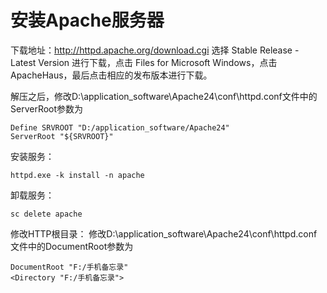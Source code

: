 # 安装Apache服务器

下载地址：http://httpd.apache.org/download.cgi
选择 Stable Release - Latest Version 进行下载，点击 Files for Microsoft Windows，点击 ApacheHaus，最后点击相应的发布版本进行下载。

解压之后，修改D:\application_software\Apache24\conf\httpd.conf文件中的ServerRoot参数为
```
Define SRVROOT "D:/application_software/Apache24"
ServerRoot "${SRVROOT}"
```

安装服务：
```
httpd.exe -k install -n apache
```

卸载服务：
```
sc delete apache
```

修改HTTP根目录：
修改D:\application_software\Apache24\conf\httpd.conf文件中的DocumentRoot参数为
```
DocumentRoot "F:/手机备忘录"
<Directory "F:/手机备忘录">
```